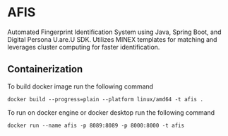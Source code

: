 # AFIS
Automated Fingerprint Identification System using Java, Spring Boot, and Digital Persona U.are.U SDK. Utilizes MINEX templates for matching and leverages cluster computing for faster identification.

## Containerization
To build docker image run the following command

```
docker build --progress=plain --platform linux/amd64 -t afis .
```

To run on docker engine or docker desktop run the following command

```
docker run --name afis -p 8089:8089 -p 8000:8000 -t afis
```